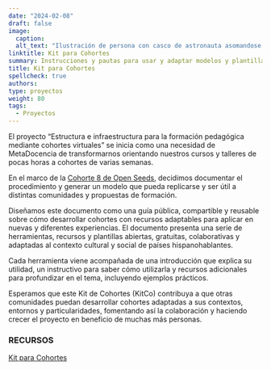 ```yaml
---
date: "2024-02-08"
draft: false
image:
  caption: 
  alt_text: "Ilustración de persona con casco de astronauta asomandose en una caja"
linktitle: Kit para Cohortes
summary: Instrucciones y pautas para usar y adaptar modelos y plantillas útiles para el desarrollo de la estructura e infraestructura de cohortes de formación en Ciencia Abierta.. 
title: Kit para Cohortes
spellcheck: true
authors: 
type: proyectos
weight: 80
tags:
  - Proyectos
---
```




El proyecto “Estructura e infraestructura para la formación pedagógica mediante cohortes virtuales” se inicia como una necesidad de MetaDocencia de transformarnos orientando nuestros cursos y talleres de pocas horas a cohortes de varias semanas. 

En el marco de la [Cohorte 8 de Open Seeds](https://openlifesci.org/openseeds/ ""), decidimos documentar el procedimiento y generar un modelo que pueda replicarse y ser útil a distintas comunidades y propuestas de formación.

Diseñamos este documento como una guía pública, compartible y reusable sobre cómo desarrollar cohortes con recursos adaptables para aplicar en nuevas y diferentes experiencias. El documento presenta una serie de herramientas, recursos y plantillas abiertas, gratuitas, colaborativas y adaptadas al contexto cultural y social de países hispanohablantes. 

Cada herramienta viene acompañada de una introducción que explica su utilidad, un instructivo para saber cómo utilizarla y recursos adicionales para profundizar en el tema, incluyendo ejemplos prácticos.

Esperamos que este Kit de Cohortes (KitCo) contribuya a que otras comunidades puedan desarrollar cohortes adaptadas a sus contextos, entornos y particularidades, fomentando así la colaboración y haciendo crecer el proyecto en beneficio de muchas más personas.


### RECURSOS
[Kit para Cohortes](https://zenodo.org/records/10689695)




